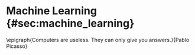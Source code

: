 # Machine Learning {#sec:machine_learning}

\epigraph{Computers are useless. They can
  only give you answers.}{Pablo Picasso}
